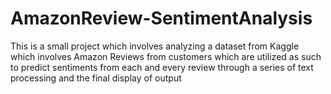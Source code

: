# AmazonReview-SentimentAnalysis

This is a small project which involves analyzing a dataset from Kaggle which involves Amazon Reviews from customers which are utilized as such to predict sentiments from each and every review through a series of text processing and the final display of output
